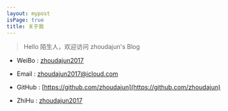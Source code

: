 ```yaml
---
layout: mypost
isPage: true
title: 关于我
---
```


> Hello 陌生人，欢迎访问 zhoudajun's Blog


- WeiBo : [zhoudajun2017](https://www.weibo.com/2668294333/profile?topnav=1&wvr=6&is_all=1)

- Email : zhoudajun2017@icloud.com

- GitHub : [https://github.com/zhoudajun](https://github.com/zhoudajun)

- ZhiHu : [zhoudajun2017](https://www.zhihu.com/people/zhoudajun2017/activities)
